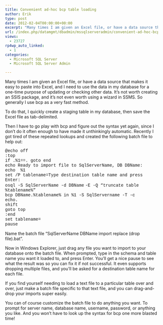 ```yaml
---
title: Convenient ad-hoc bcp table loading
author: Erik
type: post
date: 2012-02-04T00:00:00+00:00
excerpt: "Many times I am given an Excel file, or have a data source that makes it easy to paste into Excel, and I need to use the data in my database for a one-time purpose of updating or checking other data. It's not worth creating an SSIS package, and it's not&hellip;"
url: /index.php/datamgmt/dbadmin/mssqlserveradmin/convenient-ad-hoc-bcp-table/
views:
  - 23727
rp4wp_auto_linked:
  - 1
categories:
  - Microsoft SQL Server
  - Microsoft SQL Server Admin

---
```

Many times I am given an Excel file, or have a data source that makes it easy to paste into Excel, and I need to use the data in my database for a one-time purpose of updating or checking other data. It&#8217;s not worth creating an SSIS package, and it&#8217;s not even worth using a wizard in SSMS. So generally I use bcp as a very fast method.

To do that, I quickly create a staging table in my database, then save the Excel file as tab-delimited.

Then I have to go play with bcp and figure out the syntax yet again, since I don&#8217;t do it often enough to have made it unthinkingly automatic. Recently I got tired of these repeated lookups and created the following batch file to help out:

<span style="font-family: courier new,courier;">@echo off<br />:top<br />if .%1==. goto end<br />echo Ready to import file to SqlServerName, DB DBName:<br />echo  %1<br />set /P tablename=Type destination table name and press Enter: <br />osql -S SqlServerName -d DBName</span> <span style="font-family: courier new,courier;"></span><span style="font-family: courier new,courier;">-E -Q &#8220;truncate table %tablename%&#8221;<br />bcp DBName.%tablename% in %1 -S SqlServername -T -c<br />echo.<br />shift<br />goto top<br />:end<br />set tablename=<br />pause</span>

Name the batch file &#8220;SqlServerName DBName import replace (drop file).bat&#8221;.

Now in Windows Explorer, just drag any file you want to import to your database onto the batch file. When prompted, type in the schema and table name you want it loaded to, and press Enter. You&#8217;ll get a nice pause to see what the result was so you can fix it if not successful. It even supports dropping multiple files, and you&#8217;ll be asked for a destination table name for each file.

If you find yourself needing to load a text file to a particular table over and over, just make a batch file specific to that text file, and you can drag-and-drop your imports super easily.

You can of course customize the batch file to do anything you want. To prompt for server name, database name, username, password, or anything you like. And you won&#8217;t have to look up the syntax for bcp one more blasted time!